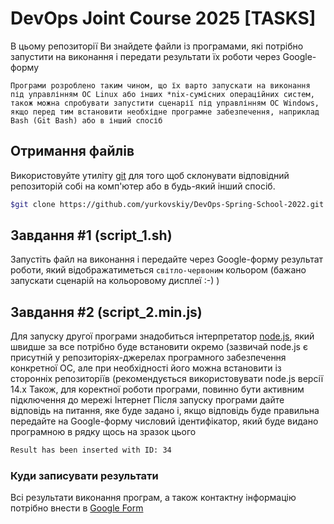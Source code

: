 # DevOps Joint Course 2025 [TASKS]
В цьому репозиторії Ви знайдете файли із програмами, які потрібно запустити на виконання і передати результати їх роботи через Google-форму

```Програми розроблено таким чином, що їх варто запускати на виконання під управлінням ОС Linux або інших *nix-сумісних операційних систем, також можна спробувати запустити сценарії під управлінням ОС Windows, якщо перед тим встановити необхідне програмне забезпечення, наприклад Bash (Git Bash) або в інший спосіб```

## Отримання файлів

Використовуйте утиліту [git](https://git-scm.com/) для того щоб склонувати відповідний репозиторій собі на комп'ютер або в будь-який інший спосіб.

```bash
$git clone https://github.com/yurkovskiy/DevOps-Spring-School-2022.git
```

## Завдання #1 (script_1.sh)

Запустіть файл на виконання і передайте через Google-форму результат роботи, який відображатиметься <span color="#FF7F7F">```світло-червоним```</span> кольором (бажано запускати сценарій на кольоровому дисплеї :-) )


## Завдання #2 (script_2.min.js)

Для запуску другої програми знадобиться інтерпретатор [node.js](https://nodejs.org/), який швидше за все потрібно буде встановити окремо (зазвичай node.js є присутній у репозиторіях-джерелах програмного забезпечення конкретної ОС, але при необхідності його можна встановити із сторонніх репозиторіїв (рекомендується використовувати node.js версії 14.x
Також, для коректної роботи програми, повинно бути активним підключення до мережі Інтернет
Після запуску програми дайте відповідь на питання, яке буде задано і, якщо відповідь буде правильна передайте на Google-форму числовий ідентифікатор, який буде видано програмною в рядку щось на зразок цього
```bash
Result has been inserted with ID: 34
```
### Куди записувати результати

Всі результати виконання програм, а також контактну інформацію потрібно внести в [Google Form](https://forms.gle/DHWuFHqk6g9JgShQ8)

